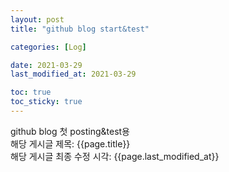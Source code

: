 ```yaml
---
layout: post
title: "github blog start&test"

categories: [Log]

date: 2021-03-29
last_modified_at: 2021-03-29

toc: true
toc_sticky: true
---
```

github blog 첫 posting&test용  
해당 게시글 제목: {{page.title}}  
해당 게시글 최종 수정 시각: {{page.last_modified_at}}
